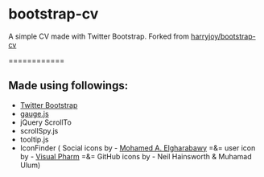 bootstrap-cv
============

A simple CV made with Twitter Bootstrap.
Forked from 
[harryjoy/bootstrap-cv](http://harryjoy.github.io/bootstrap-cv/)

============

## Made using followings:

 * [Twitter Bootstrap](http://getbootstrap.com/)
 * [gauge.js](http://bernii.github.io/gauge.js/)
 * jQuery ScrollTo
 * scrollSpy.js
 * tooltip.js
 * IconFinder ( Social icons by - [Mohamed A. Elgharabawy](http://itscoding.com) =&= user icon by - [Visual Pharm](http://icons8.com/) =&= GitHub icons by - Neil Hainsworth & Muhamad Ulum)